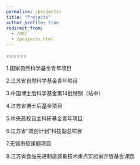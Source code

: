 ```yaml
---
permalink: /projects/
title: "Projects"
author_profile: true
redirect_from: 
  - /md/
  - /projects.html
---
```



======

1.国家自然科学基金青年项目

2.江苏省自然科学基金青年项目

3.中国博士后科学基金第14批特别（站中）

4.江苏省博士后基金项目

5.中央高校自主科研基金青年项目

6.江苏省“双创计划”科技副总项目

7.无锡市软课题项目

8.江苏省食品先进制造装备技术重点实验室开放基金课题

